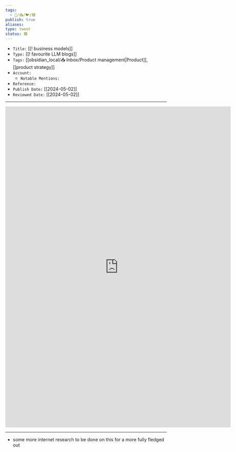 ```yaml
---
tags:
  - 🧠️/📥️/🐦️/🟥️
publish: true
aliases: 
type: tweet
status: 🟩
---
```


- `Title:` [[! business models]]
- `Type:` [[! favourite LLM blogs]]
- `Tags:` [[obsidian_local/📥 Inbox/Product management|Product]], [[product strategy]]
- `Account:` 
	- `Notable Mentions:`
- `Reference:` 
- `Publish Date:` [[2024-05-02]]
- `Reviewed Date:` [[2024-05-02]]

---

<iframe src="https://www.linkedin.com/embed/feed/update/urn:li:share:7191824116155330560" height="1000" width="704" frameborder="0" allowfullscreen="" title="Embedded post"></iframe>



---

- some more internet research to be done on this for a more fully fledged out 
